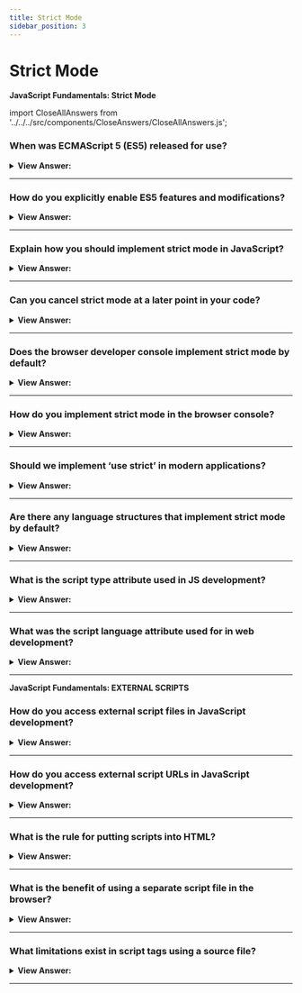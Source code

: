 ```yaml
---
title: Strict Mode
sidebar_position: 3
---
```


# Strict Mode

**JavaScript Fundamentals: Strict Mode**

<head>
  <title>Strict Mode - JavaScript Frontend Interview Questions & Answers</title>
  <meta charSet="utf-8" />
</head>

import CloseAllAnswers from '../../../src/components/CloseAnswers/CloseAllAnswers.js';

<CloseAllAnswers />

### When was ECMAScript 5 (ES5) released for use?

<details>
  <summary><strong>View Answer:</strong></summary>
  <div>
  <div><strong>Interview Response:</strong> 2009</div>
  </div>
</details>

---

### How do you explicitly enable ES5 features and modifications?

<details>
  <summary><strong>View Answer:</strong></summary>
  <div>
  <div><strong>Interview Response:</strong> You need to explicitly enable them with a special directive: "use strict".</div>
  </div><br />
  <div><strong className="codeExample">Code Example:</strong><br /><br />
  
  <div></div>

```javascript
"use strict";

// this code works the modern way
...
```

  </div>
</details>

---

### Explain how you should implement strict mode in JavaScript?

<details>
  <summary><strong>View Answer:</strong></summary>
  <div>
  <div><strong>Interview Response:</strong> Strict mode is enabled by placing “use strict” at the top of your script.</div><br />
  <div><strong className="codeExample">Code Example:</strong><br /><br />
  
  <div></div>

```javascript
alert('this is not strict');
// "use strict" below is ignored
// -it must be at the top of the script

('use strict');

// strict mode is not activated
```

  </div>
  </div>
</details>

---

### Can you cancel strict mode at a later point in your code?

<details>
  <summary><strong>View Answer:</strong></summary>
  <div>
  <div><strong>Interview Response:</strong> No, there is no directive like "no use strict" that reverts the engine to the old behavior. Once we enter strict mode, there is no going back.</div>
  </div>
</details>

---

### Does the browser developer console implement strict mode by default?

<details>
  <summary><strong>View Answer:</strong></summary>
  <div>
  <div><strong>Interview Response:</strong> No, we must place it at the first console line for it to work.</div>
  </div>
</details>

---

### How do you implement strict mode in the browser console?

<details>
  <summary><strong>View Answer:</strong></summary>
  <div>
  <div><strong>Interview Response:</strong> We must place it at the first console line for it to work, then add the rest of our code.</div><br />
  <div><strong>Technical Response:</strong> First, you can try to press Shift+Enter to input multiple lines and put “use-strict” on top. In Older browsers, you will have to put it in a wrapper.
  </div><br />
  <div><strong className="codeExample">Code Example:</strong> works in most browsers, namely Firefox and Chrome.<br /><br />
  
  <div></div>

```javascript
'use strict';
// <Shift+Enter for a newline>

//  ...your code

// <Enter to run>
```

  </div><br />
  <div><strong className="codeExample">Code Example:</strong> In Older browsers you will have to put it a wrapper<br /><br />

  <div></div>

```javascript
(function () {
  'use strict';

  // ...your code here...
})();
```

  </div>
  </div>
</details>

---

### Should we implement ‘use strict’ in modern applications?

<details>
  <summary><strong>View Answer:</strong></summary>
  <div>
  <div><strong>Interview Response:</strong> Yes, it is recommended.</div><br />
  <div><strong>Technical Response:</strong> Yes, it is recommended to use strict mode in all modern applications. There are situations where it may not be necessary, but we should still implement strict mode.
  </div>
  </div>
</details>

---

### Are there any language structures that implement strict mode by default?

<details>
  <summary><strong>View Answer:</strong></summary>
  <div>
  <div><strong>Interview Response:</strong> Yes, JavaScript <em>classes</em> and <em>modules</em> implement strict mode by default. </div>
  </div>
</details>

---

### What is the script type attribute used in JS development?

<details>
  <summary><strong>View Answer:</strong></summary>
  <div>
  <div><strong>Interview Response:</strong> The script type attribute in Modern JavaScript is used for JavaScript Modules.</div><br />
  <div><strong>Technical Response:</strong> The script type attribute in Modern JavaScript development is used for JavaScript Modules. The old HTML standard, HTML4, required a script to have a type. Usually it was type="text/javascript".
  </div>
  </div>
</details>

---

### What was the script language attribute used for in web development?

<details>
  <summary><strong>View Answer:</strong></summary>
  <div>
  <div><strong>Interview Response:</strong> This attribute was meant to show the language of the script. We no longer use it because it is <em>deprecated</em> according the MDN.</div><br />
  <div><strong>Technical Response:</strong> The language attribute is used to mention the scripting language. Typically, its value will be JavaScript. Although recent versions of HTML (and XHTML, its successor) have phased out the use of this attribute. You may still find this in older applications on the web, we should use it in Modern web applications.
  </div>
  </div>
</details>

---

**JavaScript Fundamentals: EXTERNAL SCRIPTS**

### How do you access external script files in JavaScript development?

<details>
  <summary><strong>View Answer:</strong></summary>
  <div>
  <div><strong>Interview Response:</strong> Script files are attached to HTML with the src attribute including the absolute path to the JS file.</div><br />
  <div><strong className="codeExample">Code Example:</strong><br /><br />
  
  <div></div>

```html
<script src="/path/to/script.js"></script>

// Example of Multiple script Paths…
<script src="/js/script1.js"></script>
<script src="/js/script2.js"></script>
```

  </div>
  </div>
</details>

---

### How do you access external script URLs in JavaScript development?

<details>
  <summary><strong>View Answer:</strong></summary>
  <div>
  <div><strong>Interview Response:</strong> We can access external scripts by using the script src attribute. Both secure and non-secure domains are permissible.</div><br />
  <div><strong className="codeExample">Code Example:</strong><br /><br />

  <div></div>

```html
<script src="https://cdnjs.cloudflare.com/ajax/libs/lodash.js/ "></script>
```

  </div>
  </div>
</details>

---

### What is the rule for putting scripts into HTML?

<details>
  <summary><strong>View Answer:</strong></summary>
  <div>
  <div><strong>Interview Response:</strong> As a rule, only the simplest scripts are put into HTML pages. Complex scripts reside in separate files.</div>
  </div>
</details>

---

### What is the benefit of using a separate script file in the browser?

<details>
  <summary><strong>View Answer:</strong></summary>
  <div>
  <div><strong>Interview Response:</strong> The benefit of a separate file is that the browser will download it and store it in its cache. Other pages that reference the same script will take it from the cache instead of downloading it. That reduces traffic and makes pages faster.</div>
  </div>
</details>

---

### What limitations exist in script tags using a source file?

<details>
  <summary><strong>View Answer:</strong></summary>
  <div>
  <div><strong>Interview Response:</strong> A single script tag cannot have both the source attribute and code inside.</div><br />
  <div><strong className="codeExample">Code Example:</strong>This is not allowed<br /><br />

  <div></div>

```html
<script src="file.js">
  alert(1); // the content is ignored, because src is set
</script>
```

The example above can be split into two scripts to work:<br />

  <div></div>

```html
<script src="file.js"></script>

<script>
  alert('Now it works!');
</script>
```

  </div>  
  </div>
</details>

---
